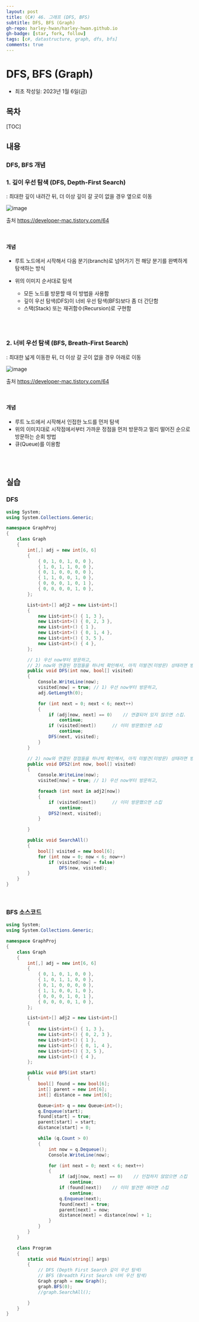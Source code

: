 ```yaml
---
layout: post
title: (C#) 46. 그래프 (DFS, BFS)
subtitle: DFS, BFS (Graph)
gh-repo: harley-hwan/harley-hwan.github.io
gh-badge: [star, fork, follow]
tags: [c#, datastructure, graph, dfs, bfs]
comments: true
---
```


# DFS, BFS (Graph)

- 최초 작성일: 2023년 1월 6일(금)

## 목차

[TOC]

## 내용

### DFS, BFS 개념

### 1. 깊이 우선 탐색 (DFS, Depth-First Search)
  : 최대한 깊이 내려간 뒤, 더 이상 깊이 갈 곳이 없을 경우 옆으로 이동
  
![image](https://user-images.githubusercontent.com/68185569/210964580-da3e2664-2c7c-431b-9994-0374fec59f3b.png)

출처 https://developer-mac.tistory.com/64

<br/>

#### 개념

- 루트 노드에서 시작해서 다음 분기(branch)로 넘어가기 전 해당 분기를 완벽하게 탐색하는 방식
- 위의 이미지 순서대로 탐색

  - 모든 노드를 방문할 때 이 방법을 사용함
  - 깊이 우선 탐색(DFS)이 너비 우선 탐색(BFS)보다 좀 더 간단함
  - 스택(Stack) 또는 재귀함수(Recursion)로 구현함

<br/>

<br/>

### 2. 너비 우선 탐색 (BFS, Breath-First Search)
  : 최대한 넓게 이동한 뒤, 더 이상 갈 곳이 없을 경우 아래로 이동

![image](https://user-images.githubusercontent.com/68185569/210965280-068b48ee-4876-42fb-91f4-5b1c8c292105.png)

출처 https://developer-mac.tistory.com/64

<br/>

#### 개념

- 루트 노드에서 시작해서 인접한 노드를 먼저 탐색
- 위의 이미지대로 시작점에서부터 가까운 정점을 먼저 방문하고 멀리 떨어진 순으로 방문하는 순회 방법
- 큐(Queue)를 이용함

<br/>

<br/>

## 실습

### DFS 

```c#
using System;
using System.Collections.Generic;

namespace GraphProj
{
    class Graph
    {
        int[,] adj = new int[6, 6]
        {
            { 0, 1, 0, 1, 0, 0 },
            { 1, 0, 1, 1, 0, 0 },
            { 0, 1, 0, 0, 0, 0 },
            { 1, 1, 0, 0, 1, 0 },
            { 0, 0, 0, 1, 0, 1 },
            { 0, 0, 0, 0, 1, 0 },
        };

        List<int>[] adj2 = new List<int>[]
        {
            new List<int>() { 1, 3 },
            new List<int>() { 0, 2, 3 },
            new List<int>() { 1 },
            new List<int>() { 0, 1, 4 },
            new List<int>() { 3, 5 },
            new List<int>() { 4 },
        };

        // 1) 우선 now부터 방문하고,
        // 2) now와 연결된 정점들을 하나씩 확인해서, 아직 미발견(미방문) 상태라면 방문한다.
        public void DFS(int now, bool[] visited)
        {
            Console.WriteLine(now);
            visited[now] = true; // 1) 우선 now부터 방문하고,
            adj.GetLength(0);

            for (int next = 0; next < 6; next++)
            {
                if (adj[now, next] == 0)    // 연결되어 있지 않으면 스킵.
                    continue;
                if (visited[next])      // 이미 방문했으면 스킵
                    continue;
                DFS(next, visited);
            }
        }

        // 2) now와 연결된 정점들을 하나씩 확인해서, 아직 미발견(미방문) 상태라면 방문한다.
        public void DFS2(int now, bool[] visited)
        {
            Console.WriteLine(now);
            visited[now] = true; // 1) 우선 now부터 방문하고,

            foreach (int next in adj2[now])
            {
                if (visited[next])      // 이미 방문했으면 스킵
                    continue;
                DFS2(next, visited);
            }

        }

        public void SearchAll()
        {
            bool[] visited = new bool[6];
            for (int now = 0; now < 6; now++)
                if (visited[now] = false)
                    DFS(now, visited);
        }
    }
}

```

<br/>

### BFS 소스코드

```c#
using System;
using System.Collections.Generic;

namespace GraphProj
{
    class Graph
    {
        int[,] adj = new int[6, 6]
        {
            { 0, 1, 0, 1, 0, 0 },
            { 1, 0, 1, 1, 0, 0 },
            { 0, 1, 0, 0, 0, 0 },
            { 1, 1, 0, 0, 1, 0 },
            { 0, 0, 0, 1, 0, 1 },
            { 0, 0, 0, 0, 1, 0 },
        };

        List<int>[] adj2 = new List<int>[]
        {
            new List<int>() { 1, 3 },
            new List<int>() { 0, 2, 3 },
            new List<int>() { 1 },
            new List<int>() { 0, 1, 4 },
            new List<int>() { 3, 5 },
            new List<int>() { 4 },
        };

        public void BFS(int start)
        {
            bool[] found = new bool[6];
            int[] parent = new int[6];
            int[] distance = new int[6];

            Queue<int> q = new Queue<int>();
            q.Enqueue(start);
            found[start] = true;
            parent[start] = start;
            distance[start] = 0;

            while (q.Count > 0)
            {
                int now = q.Dequeue();
                Console.WriteLine(now);

                for (int next = 0; next < 6; next++) 
                {
                    if (adj[now, next] == 0)    // 인접하지 않았으면 스킵
                        continue;
                    if (found[next])    // 이미 발견한 애라면 스킵
                        continue;
                    q.Enqueue(next);
                    found[next] = true;
                    parent[next] = now;
                    distance[next] = distance[now] + 1;
                }
            }
        }
    }

    class Program
    {
        static void Main(string[] args)
        {
            // DFS (Depth First Search 깊이 우선 탐색)
            // BFS (Breadth First Search 너비 우선 탐색)
            Graph graph = new Graph();
            graph.BFS(0);
            //graph.SearchAll();

        }
    }
}

```

